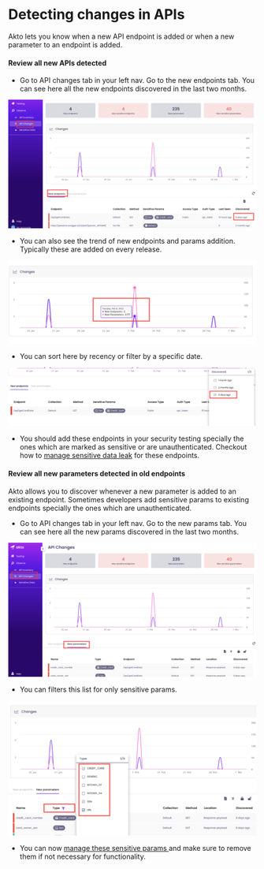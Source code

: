 # Detecting changes in APIs

Akto lets you know when a new API endpoint is added or when a new parameter to an endpoint is added.

#### Review all new APIs detected

* Go to API changes tab in your left nav. Go to the new endpoints tab. You can see here all the new endpoints discovered in the last two months.&#x20;

![](<../../.gitbook/assets/Frame 63.png>)

* You can also see the trend of new endpoints and params addition. Typically these are added on every release.

![](<../../.gitbook/assets/Frame 65.png>)

* You can sort here by recency or filter by a specific date.&#x20;

![](<../../.gitbook/assets/Frame 64.png>)

* You should add these endpoints in your security testing specially the ones which are marked as sensitive or are unauthenticated. Checkout how to [manage sensitive data leak](../sensitive-data.md) for these endpoints.

#### Review all new parameters detected in old endpoints

Akto allows you to discover whenever a new parameter is added to an existing endpoint. Sometimes developers add sensitive params to existing endpoints specially the ones which are unauthenticated.&#x20;

* Go to API changes tab in your left nav. Go to the new params tab. You can see here all the new params discovered in the last two months.&#x20;

![](<../../.gitbook/assets/Frame 66.png>)

* You can filters this list for only sensitive params.

![](<../../.gitbook/assets/Frame 67.png>)

* You can now [manage these sensitive params ](../sensitive-data.md)and make sure to remove them if not necessary for functionality.&#x20;
